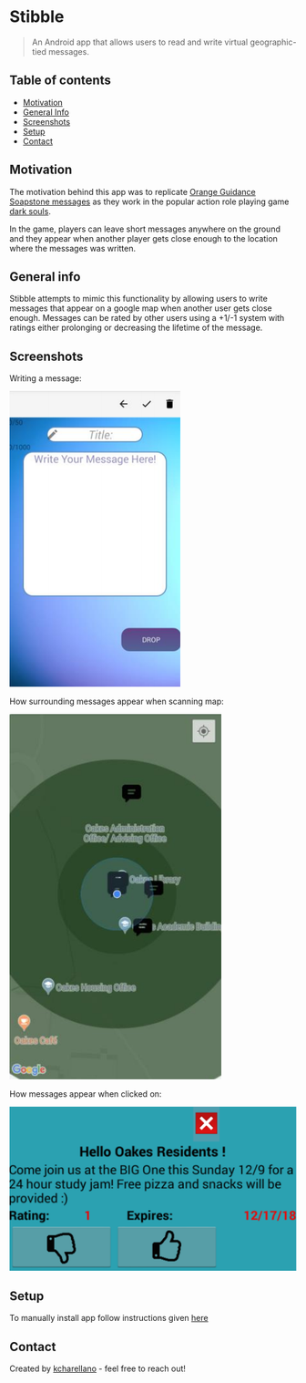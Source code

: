 # Stibble
> An Android app that allows users to read and write virtual geographic-tied messages.

## Table of contents
* [Motivation](#motivation)
* [General Info](#general-info)
* [Screenshots](#screenshots)
* [Setup](#setup)
* [Contact](#contact)

## Motivation
The motivation behind this app was to replicate [Orange Guidance Soapstone messages](https://darksouls.fandom.com/wiki/Messages) as they work in the popular action role playing game [dark souls](https://en.wikipedia.org/wiki/Dark_Souls). 

In the game, players can leave short messages anywhere on the ground and they appear when another player gets close enough to the location where the messages was written.

## General info
Stibble attempts to mimic this functionality by allowing users to write messages that appear on a google map when another user gets close enough. Messages can be rated by other users using a +1/-1 system with ratings either prolonging or decreasing the lifetime of the message.  

## Screenshots
Writing a message:

![](./images/stibble_write.PNG)

How surrounding messages appear when scanning map:

![](./images/stibble_radar.PNG)

How messages appear when clicked on:

![](./images/stibble_message.PNG)

## Setup
To manually install app follow instructions given [here](https://developer.android.com/training/basics/firstapp/running-app)

## Contact
Created by [kcharellano](https://www.linkedin.com/in/kcharellano/) - feel free to reach out!
